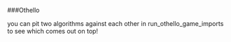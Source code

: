 ###Othello

you can pit two algorithms against each other in run_othello_game_imports to see which comes out on top!
